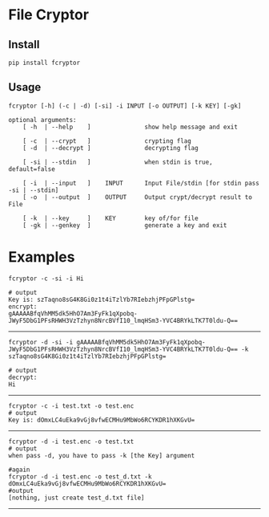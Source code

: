 # File Cryptor

## Install

    pip install fcryptor

## Usage
```fcryptor [-h] (-c | -d) [-si] -i INPUT [-o OUTPUT] [-k KEY] [-gk]```

```
optional arguments:
    [ -h  | --help    ]               show help message and exit

    [ -c  | --crypt   ]               crypting flag
    [ -d  | --decrypt ]               decrypting flag

    [ -si | --stdin   ]               when stdin is true, default=false

    [ -i  | --input   ]    INPUT      Input File/stdin [for stdin pass -si | --stdin]
    [ -o  | --output  ]    OUTPUT     Output crypt/decrypt result to File

    [ -k  | --key     ]    KEY        key of/for file
    [ -gk | --genkey  ]               generate a key and exit
```

# Examples

	fcryptor -c -si -i Hi

    # output
    Key is: szTaqno8sG4K8Gi0z1t4iTzlYb7RIebzhjPFpGPlstg=
    encrypt:
    gAAAAABfqVhMM5dk5HhO7Am3FyFk1qXpobq-JWyF5DbG1PFsRHWH3VzTzhyn8NrcBVfI10_lmqHSm3-YVC4BRYkLTK7T0ldu-Q==
--------------------------------
    fcryptor -d -si -i gAAAAABfqVhMM5dk5HhO7Am3FyFk1qXpobq-JWyF5DbG1PFsRHWH3VzTzhyn8NrcBVfI10_lmqHSm3-YVC4BRYkLTK7T0ldu-Q== -k szTaqno8sG4K8Gi0z1t4iTzlYb7RIebzhjPFpGPlstg=

    # output
    decrypt:
    Hi
---------------------------------
    fcryptor -c -i test.txt -o test.enc
    # output
    Key is: dOmxLC4uEka9vGj8vfwECMHu9MbWo6RCYKDR1hXKGvU=
---------------------------------
    fcryptor -d -i test.enc -o test.txt
    # output
    when pass -d, you have to pass -k [the Key] argument

    #again
    fcryptor -d -i test.enc -o test_d.txt -k dOmxLC4uEka9vGj8vfwECMHu9MbWo6RCYKDR1hXKGvU=
    #output
    [nothing, just create test_d.txt file]
---------------------------------
